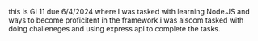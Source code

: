 this is GI 11 due 6/4/2024 where I was tasked with learning Node.JS and ways to become proficitent in the framework.i was alsoom tasked with doing challeneges and using express api to complete the tasks.
